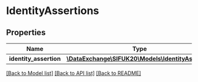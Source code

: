 # IdentityAssertions

## Properties
Name | Type | Description | Notes
------------ | ------------- | ------------- | -------------
**identity_assertion** | [**\DataExchange\SIFUK20\Models\IdentityAssertion**](IdentityAssertion.md) |  | [optional] 

[[Back to Model list]](../README.md#documentation-for-models) [[Back to API list]](../README.md#documentation-for-api-endpoints) [[Back to README]](../README.md)


